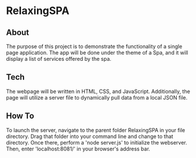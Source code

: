 # RelaxingSPA

## About

The purpose of this project is to demonstrate the functionality of a single page application. The app will be done under the theme of a Spa, and it will display a list of services offered by the spa.

## Tech

The webpage will be written in HTML, CSS, and JavaScript. Additionally, the page will utilize a server file to dynamically pull data from a local JSON file.

## How To

To launch the server, navigate to the parent folder RelaxingSPA in your file directory. Drag that folder into your command line and change to that directory. Once there, perform a 'node server.js' to initialize the webserver. Then, enter 'localhost:8081/' in your browser's address bar.